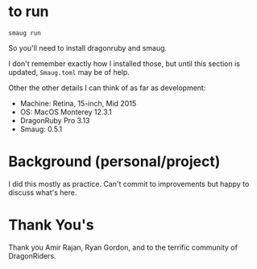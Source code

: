 # to run
`smaug run`

So you'll need to install dragonruby and smaug.

I don't remember exactly how I installed those, but until this section is updated, `Smaug.toml` may be of help.

Other the other details I can think of as far as development:
- Machine: Retina, 15-inch, Mid 2015
- OS: MacOS Monterey 12.3.1
- DragonRuby Pro 3.13
- Smaug: 0.5.1

# Background (personal/project)

I did this mostly as practice. Can't commit to improvements but happy to discuss what's here.

# Thank You's

Thank you Amir Rajan, Ryan Gordon, and to the terrific community of DragonRiders.
